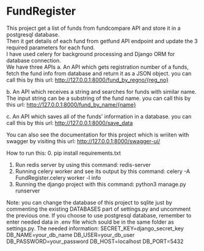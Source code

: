 # FundRegister
This project get a list of funds from fundcompare API and store it in a postgresql database. 
<br>
Then it get details of each fund from getfund API endpoint and
update the 3 required parameters for each fund. 
<br>
I have used celery for background processing and Django ORM for database connection.
<br>
We have three APIs
a. An API which gets registration number of a funds, fetch the fund info from database
and return it as a JSON object.
you can call this by this url:
http://127.0.0.1:8000/fund_by_regno/{reg_no}

b. An API which receives a string and searches for funds with similar name. The input string can be a substring of the fund name. 
you can call this by this url:
http://127.0.0.1:8000/fund_by_name/{name}

c. An API which saves all of the funds' information in a database. 
you can call this by this url:
http://127.0.0.1:8000/save_data

You can also see the documentation for this project which is wriiten with swagger by visiting this url:
http://127.0.0.1:8000/swagger-ui/

How to run this:
0. pip install requirements.txt
1. Run redis server by using this command:
redis-server
2. Running celery worker and see its output by this command:
celery -A FundRegister.celery worker -l info
3. Running the django project with this command:
python3 manage.py runserver

Note:
you can change the database of this project to sqlite just by commenting the existing DATABASES part of settings.py and uncomment the previous one.
If you choose to use postgresql database, remember to enter needed data in .env file which sould be in the same folder as settings.py.
The needed information:
SECRET_KEY=django_secret_key
DB_NAME=your_db_name
DB_USER=your_db_user
DB_PASSWORD=your_password
DB_HOST=localhost
DB_PORT=5432

